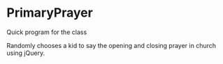 # PrimaryPrayer
Quick program for the class

Randomly chooses a kid to say the opening and closing prayer in church using jQuery.
